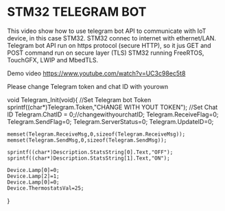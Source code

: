 # STM32 TELEGRAM BOT

This video show how to use telegram bot API to communicate with IoT device, in this case STM32.
STM32 connec to internet with ethernet/LAN. Telegram bot API run on https protocol (secure HTTP), so it jus GET and POST command run on secure layer (TLS)
STM32 running FreeRTOS, TouchGFX, LWIP and MbedTLS.

Demo video https://www.youtube.com/watch?v=UC3c98ec5t8

Please change Telegram token and chat ID with yourown


void Telegram_Init(void){
	//Set Telegram bot Token
	sprintf((char*)Telegram.Token,"CHANGE WITH YOUT TOKEN");
	//Set Chat ID
	Telegram.ChatID = 0;//changewithyourchatID;
	Telegram.ReceiveFlag=0;
	Telegram.SendFlag=0;
	Telegram.ServerStatus=0;
	Telegram.UpdateID=0;

	memset(Telegram.ReceiveMsg,0,sizeof(Telegram.ReceiveMsg));
	memset(Telegram.SendMsg,0,sizeof(Telegram.SendMsg));

	sprintf((char*)Description.StatsString[0].Text,"OFF");
	sprintf((char*)Description.StatsString[1].Text,"ON");

	Device.Lamp[0]=0;
	Device.Lamp[2]=1;
	Device.Lamp[0]=0;
	Device.ThermostatsVal=25;

}
 
